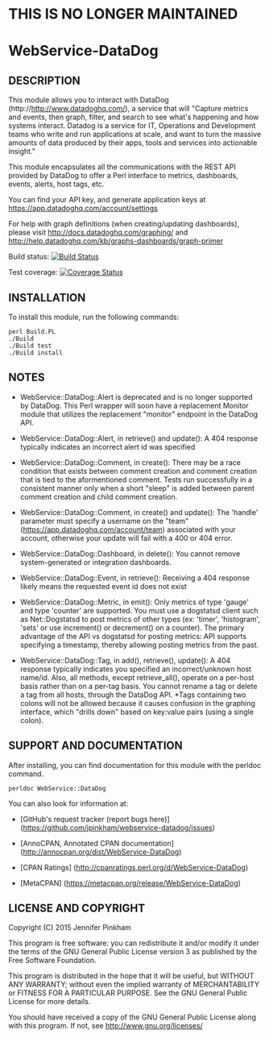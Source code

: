 # THIS IS NO LONGER MAINTAINED


WebService-DataDog
====================


DESCRIPTION
-----------
This module allows you to interact with DataDog (http://http://www.datadoghq.com/),
a service that will "Capture metrics and events, then graph, filter, and search
to see what's happening and how systems interact. Datadog is a service for IT,
Operations and Development teams who write and run applications at scale, and
want to turn the massive amounts of data produced by their apps, tools and
services into actionable insight."

This module encapsulates all the communications with the REST API provided by
DataDog to offer a Perl interface to metrics, dashboards, events, alerts, host
tags, etc.

You can find your API key, and generate application keys at
https://app.datadoghq.com/account/settings

For help with graph definitions (when creating/updating dashboards), please visit
http://docs.datadoghq.com/graphing/  and
http://help.datadoghq.com/kb/graphs-dashboards/graph-primer

Build status: [![Build Status](https://travis-ci.org/jpinkham/webservice-datadog.png)](https://travis-ci.org/jpinkham/webservice-datadog)

Test coverage: [![Coverage Status](https://coveralls.io/repos/jpinkham/webservice-datadog/badge.png?branch=master)](https://coveralls.io/r/jpinkham/webservice-datadog?branch=master)



INSTALLATION
-------------

To install this module, run the following commands:

    perl Build.PL
    ./Build
    ./Build test
    ./Build install


NOTES
------

 * WebService::DataDog::Alert is deprecated and is no longer supported by DataDog.
This Perl wrapper will soon have a replacement Monitor module that utilizes the
replacement "monitor" endpoint in the DataDog API.

 * WebService::DataDog::Alert, in retrieve() and update():
A 404 response typically indicates an incorrect alert id was specified

 * WebService::DataDog::Comment, in create():
There may be a race condition that exists between comment creation and comment
creation that is tied to the aformentioned comment.  Tests run successfully
in a consistent manner only when a short "sleep" is added between parent comment
creation and child comment creation.

 * WebService::DataDog::Comment, in create() and update():
The 'handle' parameter must specify a username on the "team" (https://app.datadoghq.com/account/team)
associated with your account, otherwise your update will fail with a 400 or 404
error.
	
 * WebService::DataDog::Dashboard, in delete():
You cannot remove system-generated or integration dashboards.

 * WebService::DataDog::Event, in retrieve():
Receiving a 404 response likely means the requested event id does not exist

 * WebService::DataDog::Metric, in emit():
Only metrics of type 'gauge' and type 'counter' are supported. You must use a
dogstatsd client such as Net::Dogstatsd to post metrics of other types
(ex: 'timer', 'histogram', 'sets' or use  increment() or decrement() on a counter).
The primary advantage of the API vs dogstatsd for posting metrics: API supports
specifying a timestamp, thereby allowing posting metrics from the past.

 * WebService::DataDog::Tag, in add(), retrieve(), update():
A 404 response typically indicates you specified an incorrect/unknown host name/id.
Also, all methods, except retrieve_all(), operate on a per-host basis rather than
on a per-tag basis. You cannot rename a tag or delete a tag from all hosts,
through the DataDog API. *Tags containing two colons will not be allowed because
it causes confusion in the graphing interface, which "drills down" based on
key:value pairs (using a single colon).


SUPPORT AND DOCUMENTATION
-------------------------

After installing, you can find documentation for this module with the
perldoc command.

    perldoc WebService::DataDog

You can also look for information at:

 * [GitHub's request tracker (report bugs here)]
        (https://github.com/jpinkham/webservice-datadog/issues)

 * [AnnoCPAN, Annotated CPAN documentation]
        (http://annocpan.org/dist/WebService-DataDog)

 * [CPAN Ratings]
        (http://cpanratings.perl.org/d/WebService-DataDog)

 * [MetaCPAN]
        (https://metacpan.org/release/WebService-DataDog)


LICENSE AND COPYRIGHT
---------------------
Copyright (C) 2015 Jennifer Pinkham

This program is free software: you can redistribute it and/or modify it under
the terms of the GNU General Public License version 3 as published by the Free
Software Foundation.

This program is distributed in the hope that it will be useful, but WITHOUT ANY
WARRANTY; without even the implied warranty of MERCHANTABILITY or FITNESS FOR A
PARTICULAR PURPOSE. See the GNU General Public License for more details.

You should have received a copy of the GNU General Public License along with
this program. If not, see http://www.gnu.org/licenses/

